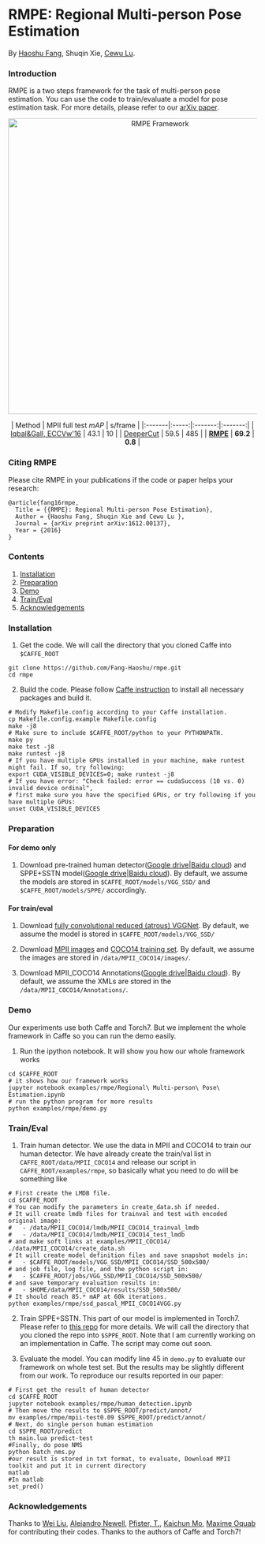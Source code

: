 # RMPE: Regional Multi-person Pose Estimation

By [Haoshu Fang](https://fang-haoshu.github.io), Shuqin Xie, [Cewu Lu](https://cvsjtu.wordpress.com/).

### Introduction

RMPE is a two steps framework for the task of multi-person pose estimation. You can use the code to train/evaluate a model for pose estimation task. For more details, please refer to our [arXiv paper](https://arxiv.org/abs/1612.00137v1).

<p align="center">
<img src="https://fang-haoshu.github.io/publications/rmpe/sh_files/framework.jpg" alt="RMPE Framework" width="600px">
</p>

<center>

| Method | MPII full test *mAP* | s/frame |
|:-------|:-----:|:-------:|:-------:|
| [Iqbal&Gall, ECCVw'16](http://arxiv.org/abs/1608.08526) | 43.1 | 10 |
| [DeeperCut](http://pose.mpi-inf.mpg.de/) | 59.5 | 485 | 
| **[RMPE](https://fang-haoshu.github.io/publications/rmpe/)** | **69.2** | **0.8** |

</center>

### Citing RMPE

Please cite RMPE in your publications if the code or paper helps your research:

    @article{fang16rmpe,
      Title = {{RMPE}: Regional Multi-person Pose Estimation},
      Author = {Haoshu Fang, Shuqin Xie and Cewu Lu },
      Journal = {arXiv preprint arXiv:1612.00137},
      Year = {2016}
    }

### Contents
1. [Installation](#installation)
2. [Preparation](#preparation)
3. [Demo](#demo)
4. [Train/Eval](#traineval)
5. [Acknowledgements](#acknowledgements)

### Installation
1. Get the code. We will call the directory that you cloned Caffe into `$CAFFE_ROOT`
  ```Shell
  git clone https://github.com/Fang-Haoshu/rmpe.git
  cd rmpe
  ```

2. Build the code. Please follow [Caffe instruction](http://caffe.berkeleyvision.org/installation.html) to install all necessary packages and build it.
  ```Shell
  # Modify Makefile.config according to your Caffe installation.
  cp Makefile.config.example Makefile.config
  make -j8
  # Make sure to include $CAFFE_ROOT/python to your PYTHONPATH.
  make py
  make test -j8
  make runtest -j8
  # If you have multiple GPUs installed in your machine, make runtest might fail. If so, try following:
  export CUDA_VISIBLE_DEVICES=0; make runtest -j8
  # If you have error: "Check failed: error == cudaSuccess (10 vs. 0)  invalid device ordinal",
  # first make sure you have the specified GPUs, or try following if you have multiple GPUs:
  unset CUDA_VISIBLE_DEVICES
  ```

### Preparation
#### For demo only
1. Download pre-trained human detector([Google drive](https://drive.google.com/open?id=0BxORzoJl8N9Pck8tZW1wMVlWNjA)|[Baidu cloud](http://pan.baidu.com/s/1hssOFWS)) and SPPE+SSTN model([Google drive](https://drive.google.com/open?id=0BxORzoJl8N9PejV6OUZhUllzQWs)|[Baidu cloud](http://pan.baidu.com/s/1geVQkKj)). By default, we assume the models are stored in `$CAFFE_ROOT/models/VGG_SSD/` and `$CAFFE_ROOT/models/SPPE/` accordingly.

#### For train/eval
1. Download [fully convolutional reduced (atrous) VGGNet](https://gist.github.com/weiliu89/2ed6e13bfd5b57cf81d6). By default, we assume the model is stored in `$CAFFE_ROOT/models/VGG_SSD/`

2. Download [MPII images](http://datasets.d2.mpi-inf.mpg.de/andriluka14cvpr/mpii_human_pose_v1.tar.gz) and [COCO14 training set](http://msvocds.blob.core.windows.net/coco2014/train2014.zip). By default, we assume the images are stored in `/data/MPII_COCO14/images/`.

3. Download MPII_COCO14 Annotations([Google drive](https://drive.google.com/open?id=0BxORzoJl8N9PWFhfdzR6S1g1bHc)|[Baidu cloud](http://pan.baidu.com/s/1i4911zB)). By default, we assume the XMLs are stored in the `/data/MPII_COCO14/Annotations/`.

### Demo
Our experiments use both Caffe and Torch7. But we implement the whole framework in Caffe so you can run the demo easily.
1. Run the ipython notebook. It will show you how our whole framework works

  ```Shell
  cd $CAFFE_ROOT
  # it shows how our framework works
  jupyter notebook examples/rmpe/Regional\ Multi-person\ Pose\ Estimation.ipynb
  # run the python program for more results
  python examples/rmpe/demo.py
  ```

### Train/Eval
1. Train human detector. 
We use the data in MPII and COCO14 to train our human detector. We have already create the train/val list in `CAFFE_ROOT/data/MPII_COCO14` and release our script in `CAFFE_ROOT/examples/rmpe`, so basically what you need to do will be something like
  ```Shell
  # First create the LMDB file.
  cd $CAFFE_ROOT
  # You can modify the parameters in create_data.sh if needed.
  # It will create lmdb files for trainval and test with encoded original image:
  #   - /data/MPII_COCO14/lmdb/MPII_COCO14_trainval_lmdb
  #   - /data/MPII_COCO14/lmdb/MPII_COCO14_test_lmdb
  # and make soft links at examples/MPII_COCO14/
  ./data/MPII_COCO14/create_data.sh
  # It will create model definition files and save snapshot models in:
  #   - $CAFFE_ROOT/models/VGG_SSD/MPII_COCO14/SSD_500x500/
  # and job file, log file, and the python script in:
  #   - $CAFFE_ROOT/jobs/VGG_SSD/MPII_COCO14/SSD_500x500/
  # and save temporary evaluation results in:
  #   - $HOME/data/MPII_COCO14/results/SSD_500x500/
  # It should reach 85.* mAP at 60k iterations.
  python examples/rmpe/ssd_pascal_MPII_COCO14VGG.py
  ```

2. Train SPPE+SSTN.
This part of our model is implemented in Torch7. Please refer to [this repo](https://github.com/Fang-Haoshu/multi-human-pose) for more details.
We will call the directory that you cloned the repo into `$SPPE_ROOT`.
Note that I am currently working on an implementation in Caffe. The script may come out soon.


3. Evaluate the model. You can modify line 45 in `demo.py` to evaluate our framework on whole test set. But the results may be slightly different from our work. To reproduce our results reported in our paper:
  ```Shell
  # First get the result of human detector
  cd $CAFFE_ROOT
  jupyter notebook examples/rmpe/human_detection.ipynb
  # Then move the results to $SPPE_ROOT/predict/annot/
  mv examples/rmpe/mpii-test0.09 $SPPE_ROOT/predict/annot/
  # Next, do single person human estimation
  cd $SPPE_ROOT/predict
  th main.lua predict-test
  #Finally, do pose NMS
  python batch_nms.py
  #our result is stored in txt format, to evaluate, Download MPII toolkit and put it in current directory
  matlab
  #In matlab
  set_pred()
  ```

### Acknowledgements

Thanks to [Wei Liu](https://github.com/weiliu89/caffe/tree/ssd), [Alejandro Newell](https://github.com/anewell/pose-hg-train), [Pfister, T.](https://github.com/tpfister/caffe-heatmap), [Kaichun Mo](https://github.com/daerduoCarey/SpatialTransformerLayer), [Maxime Oquab](https://github.com/qassemoquab/stnbhwd) for contributing their codes. 
Thanks to the authors of Caffe and Torch7!
